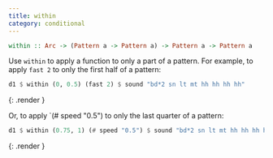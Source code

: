 ```yaml
---
title: within
category: conditional
---
```


~~~~haskell
within :: Arc -> (Pattern a -> Pattern a) -> Pattern a -> Pattern a
~~~~

Use `within` to apply a function to only a part of a pattern. For example, to
apply `fast 2` to only the first half of a pattern:

~~~~haskell
d1 $ within (0, 0.5) (fast 2) $ sound "bd*2 sn lt mt hh hh hh hh"
~~~~
{: .render }

Or, to apply `(# speed "0.5") to only the last quarter of a pattern:

~~~~haskell
d1 $ within (0.75, 1) (# speed "0.5") $ sound "bd*2 sn lt mt hh hh hh hh"
~~~~
{: .render }

